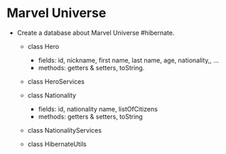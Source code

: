 # Marvel Universe

* Create a database about Marvel Universe #hibernate.
    * class Hero
        * fields: id, nickname, first name, last name, age, nationality,, ...
        * methods: getters & setters, toString.
        
    * class HeroServices
    
    * class Nationality
        * fields: id, nationality name, listOfCitizens
        * methods: getters & setters, toString
        
    * class NationalityServices
    
    * class HibernateUtils
        